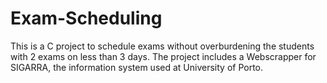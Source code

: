 Exam-Scheduling
===============

This is a C project to schedule exams without overburdening the students with 2 exams on less than 3 days. The project includes a Webscrapper for SIGARRA, the information system used at University of Porto.
